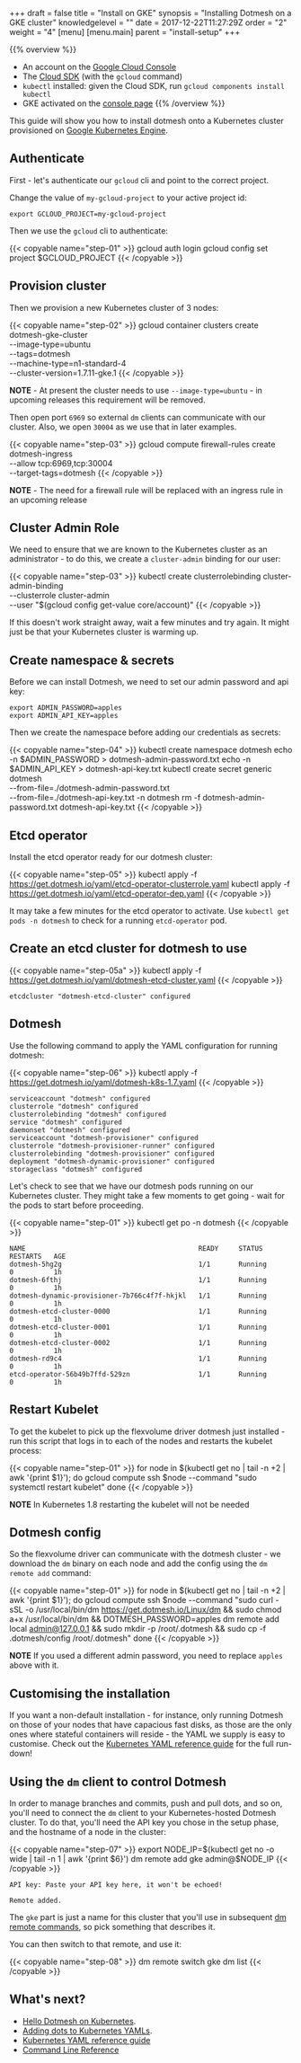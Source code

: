 +++
draft = false
title = "Install on GKE"
synopsis = "Installing Dotmesh on a GKE cluster"
knowledgelevel = ""
date = 2017-12-22T11:27:29Z
order = "2"
weight = "4"
[menu]
  [menu.main]
    parent = "install-setup"
+++

{{% overview %}}
* An account on the [Google Cloud Console](https://console.cloud.google.com)
* The [Cloud SDK](https://cloud.google.com/sdk/downloads) (with the `gcloud` command)
* `kubectl` installed: given the Cloud SDK, run `gcloud components install kubectl`
* GKE activated on the [console page](https://console.cloud.google.com/kubernetes/list)
{{% /overview %}}

This guide will show you how to install dotmesh onto a Kubernetes cluster provisioned on [Google Kubernetes Engine](https://cloud.google.com/kubernetes-engine/).

## Authenticate

First - let's authenticate our `gcloud` cli and point to the correct project.

Change the value of `my-gcloud-project` to your active project id:

```plain
export GCLOUD_PROJECT=my-gcloud-project
```

Then we use the `gcloud` cli to authenticate:

{{< copyable name="step-01" >}}
gcloud auth login
gcloud config set project $GCLOUD_PROJECT
{{< /copyable >}}

## Provision cluster

Then we provision a new Kubernetes cluster of 3 nodes:

{{< copyable name="step-02" >}}
gcloud container clusters create dotmesh-gke-cluster \
  --image-type=ubuntu \
  --tags=dotmesh \
  --machine-type=n1-standard-4 \
  --cluster-version=1.7.11-gke.1
{{< /copyable >}}

**NOTE** - At present the cluster needs to use `--image-type=ubuntu` - in upcoming releases this requirement will be removed.

Then open port `6969` so external `dm` clients can communicate with our cluster.
Also, we open `30004` as we use that in later examples.

{{< copyable name="step-03" >}}
gcloud compute firewall-rules create dotmesh-ingress \
  --allow tcp:6969,tcp:30004 \
  --target-tags=dotmesh
{{< /copyable >}}

**NOTE** - The need for a firewall rule will be replaced with an ingress rule in an upcoming release

## Cluster Admin Role

We need to ensure that we are known to the Kubernetes cluster as an administrator - to do this, we create a `cluster-admin` binding for our user:

{{< copyable name="step-03" >}}
kubectl create clusterrolebinding cluster-admin-binding \
  --clusterrole cluster-admin \
  --user "$(gcloud config get-value core/account)"
{{< /copyable >}}

If this doesn't work straight away, wait a few minutes and try again.
It might just be that your Kubernetes cluster is warming up.

## Create namespace & secrets

Before we can install Dotmesh, we need to set our admin password and api key:

```plain
export ADMIN_PASSWORD=apples
export ADMIN_API_KEY=apples
```

Then we create the namespace before adding our credentials as secrets:

{{< copyable name="step-04" >}}
kubectl create namespace dotmesh
echo -n $ADMIN_PASSWORD > dotmesh-admin-password.txt
echo -n $ADMIN_API_KEY > dotmesh-api-key.txt
kubectl create secret generic dotmesh \
  --from-file=./dotmesh-admin-password.txt \
  --from-file=./dotmesh-api-key.txt -n dotmesh
rm -f dotmesh-admin-password.txt dotmesh-api-key.txt
{{< /copyable >}}

## Etcd operator

Install the etcd operator ready for our dotmesh cluster:

{{< copyable name="step-05" >}}
kubectl apply -f https://get.dotmesh.io/yaml/etcd-operator-clusterrole.yaml
kubectl apply -f https://get.dotmesh.io/yaml/etcd-operator-dep.yaml
{{< /copyable >}}

It may take a few minutes for the etcd operator to activate.
Use `kubectl get pods -n dotmesh` to check for a running `etcd-operator` pod.

## Create an etcd cluster for dotmesh to use

{{< copyable name="step-05a" >}}
kubectl apply -f https://get.dotmesh.io/yaml/dotmesh-etcd-cluster.yaml
{{< /copyable >}}

```plain
etcdcluster "dotmesh-etcd-cluster" configured
```

## Dotmesh

Use the following command to apply the YAML configuration for running dotmesh:

{{< copyable name="step-06" >}}
kubectl apply -f https://get.dotmesh.io/yaml/dotmesh-k8s-1.7.yaml
{{< /copyable >}}

```plain
serviceaccount "dotmesh" configured
clusterrole "dotmesh" configured
clusterrolebinding "dotmesh" configured
service "dotmesh" configured
daemonset "dotmesh" configured
serviceaccount "dotmesh-provisioner" configured
clusterrole "dotmesh-provisioner-runner" configured
clusterrolebinding "dotmesh-provisioner" configured
deployment "dotmesh-dynamic-provisioner" configured
storageclass "dotmesh" configured
```

Let's check to see that we have our dotmesh pods running on our Kubernetes cluster.  They might take a few moments to get going - wait for the pods to start before proceeding.

{{< copyable name="step-01" >}}
kubectl get po -n dotmesh
{{< /copyable >}}

```plain
NAME                                           READY     STATUS        RESTARTS   AGE
dotmesh-5hg2g                                  1/1       Running       0          1h
dotmesh-6fthj                                  1/1       Running       0          1h
dotmesh-dynamic-provisioner-7b766c4f7f-hkjkl   1/1       Running       0          1h
dotmesh-etcd-cluster-0000                      1/1       Running       0          1h
dotmesh-etcd-cluster-0001                      1/1       Running       0          1h
dotmesh-etcd-cluster-0002                      1/1       Running       0          1h
dotmesh-rd9c4                                  1/1       Running       0          1h
etcd-operator-56b49b7ffd-529zn                 1/1       Running       0          1h
```

## Restart Kubelet

To get the kubelet to pick up the flexvolume driver dotmesh just installed - run this script that logs in to each of the nodes and restarts the kubelet process:

{{< copyable name="step-01" >}}
for node in $(kubectl get no | tail -n +2 | awk '{print $1}'); do
  gcloud compute ssh $node --command "sudo systemctl restart kubelet"
done
{{< /copyable >}}

**NOTE** In Kubernetes 1.8 restarting the kubelet will not be needed

## Dotmesh config

So the flexvolume driver can communicate with the dotmesh cluster - we download the `dm` binary on each node and add the config using the `dm remote add` command:

{{< copyable name="step-01" >}}
for node in $(kubectl get no | tail -n +2 | awk '{print $1}'); do
  gcloud compute ssh $node --command "sudo curl -sSL -o /usr/local/bin/dm https://get.dotmesh.io/Linux/dm && sudo chmod a+x /usr/local/bin/dm && DOTMESH_PASSWORD=apples dm remote add local admin@127.0.0.1 && sudo mkdir -p /root/.dotmesh && sudo cp -f .dotmesh/config /root/.dotmesh"
done
{{< /copyable >}}

**NOTE** If you used a different admin password, you need to replace `apples` above with it.

## Customising the installation

If you want a non-default installation - for instance, only running
Dotmesh on those of your nodes that have capacious fast disks, as
those are the only ones where stateful containers will reside - the
YAML we supply is easy to customise. Check out the [Kubernetes YAML
reference guide](/references/kubernetes/) for the full run-down!

## Using the `dm` client to control Dotmesh

In order to manage branches and commits, push and pull dots, and so
on, you'll need to connect the `dm` client to your Kubernetes-hosted
Dotmesh cluster. To do that, you'll need the API key you chose in the
setup phase, and the hostname of a node in the cluster:

{{< copyable name="step-07" >}}
export NODE_IP=$(kubectl get no -o wide | tail -n 1 | awk '{print $6}')
dm remote add gke admin@$NODE_IP
{{< /copyable >}}

```plain
API key: Paste your API key here, it won't be echoed!

Remote added.
```

The `gke` part is just a name for this cluster that you'll use in
subsequent [dm remote
commands](/references/cli/#connecting-to-clusters), so pick something
that describes it.

You can then switch to that remote, and use it:


{{< copyable name="step-08" >}}
dm remote switch gke
dm list
{{< /copyable >}}

## What's next?

* [Hello Dotmesh on Kubernetes](/tutorials/hello-dotmesh-kubernetes/).
* [Adding dots to Kubernetes YAMLs](/tasks/kubernetes/).
* [Kubernetes YAML reference guide](/references/kubernetes/)
* [Command Line Reference](/references/cli/)
